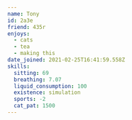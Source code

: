 ```yaml
---
name: Tony
id: 2a3e
friend: 435r
enjoys:
  - cats
  - tea
  - making this
date_joined: 2021-02-25T16:41:59.558Z
skills:
  sitting: 69
  breathing: 7.07
  liquid_consumption: 100
  existence: simulation
  sports: -2
  cat_pat: 1500
---
```

